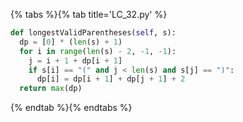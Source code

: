 {% tabs %}{% tab title='LC_32.py' %}

```py
def longestValidParentheses(self, s):
  dp = [0] * (len(s) + 1)
  for i in range(len(s) - 2, -1, -1):
    j = i + 1 + dp[i + 1]
    if s[i] == "(" and j < len(s) and s[j] == ")":
      dp[i] = dp[i + 1] + dp[j + 1] + 2
  return max(dp)
```

{% endtab %}{% endtabs %}
